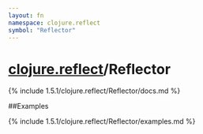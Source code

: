 ```yaml
---
layout: fn
namespace: clojure.reflect
symbol: "Reflector"
---
```


# [clojure.reflect](../)/Reflector

{% include 1.5.1/clojure.reflect/Reflector/docs.md %}

##Examples

{% include 1.5.1/clojure.reflect/Reflector/examples.md %}

